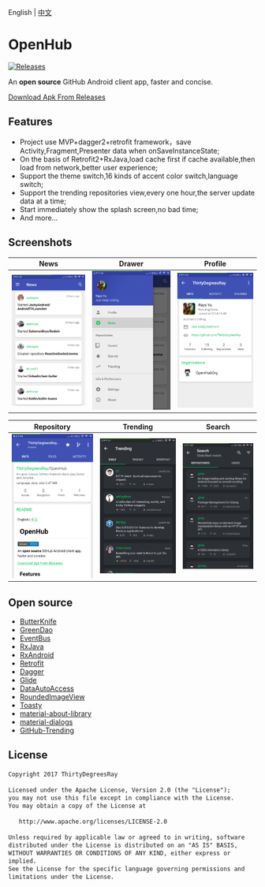 English | [中文](/README-cn.md)
# OpenHub 
[![Releases](https://img.shields.io/github/release/ThirtyDegreesRay/OpenHub.svg)](https://github.com/ThirtyDegreesRay/OpenHub/releases/latest)

<!-- ![OpenHub](https://github.com/ThirtyDegreesRay/OpenHub/raw/master/art/openhub.png) -->

An **open source** GitHub Android client app, faster and concise.

[Download Apk From Releases](https://github.com/ThirtyDegreesRay/OpenHub/releases/latest)

## Features
* Project use MVP+dagger2+retrofit framework，save Activity,Fragment,Presenter data when onSaveInstanceState;
* On the basis of Retrofit2+RxJava,load cache first if cache available,then load from network,better user experience; 
* Support the theme switch,16 kinds of accent color switch,language switch;
* Support the trending repositories view,every one hour,the server update data at a time;
* Start immediately show the splash screen,no bad time;
* And more...

## Screenshots

| News | Drawer | Profile |
|:-:|:-:|:-:|
| ![news](/art/news.png?raw=true) | ![drawer](/art/drawer.png?raw=true) | ![profile](/art/profile.png?raw=true) |

| Repository | Trending | Search |
|:-:|:-:|:-:|
| ![repo](/art/repo.png?raw=true) | ![trending](/art/trending.png?raw=true) | ![search](/art/search.png?raw=true) |

## Open source

* [ButterKnife](https://github.com/JakeWharton/butterknife)
* [GreenDao](https://github.com/greenrobot/greenDAO)
* [EventBus](https://github.com/greenrobot/EventBus)
* [RxJava](https://github.com/ReactiveX/RxJava)
* [RxAndroid](https://github.com/ReactiveX/RxAndroid)
* [Retrofit](https://github.com/square/retrofit)
* [Dagger](https://github.com/google/dagger)
* [Glide](https://github.com/bumptech/glide)
* [DataAutoAccess](https://github.com/ThirtyDegreesRay/DataAutoAccess)
* [RoundedImageView](https://github.com/vinc3m1/RoundedImageView)
* [Toasty](https://github.com/GrenderG/Toasty)
* [material-about-library](https://github.com/daniel-stoneuk/material-about-library)
* [material-dialogs](https://github.com/afollestad/material-dialogs)
* [GitHub-Trending](https://github.com/thedillonb/GitHub-Trending)

## License
    Copyright 2017 ThirtyDegreesRay
    
    Licensed under the Apache License, Version 2.0 (the "License");
    you may not use this file except in compliance with the License.
    You may obtain a copy of the License at
    
       http://www.apache.org/licenses/LICENSE-2.0
    
    Unless required by applicable law or agreed to in writing, software
    distributed under the License is distributed on an "AS IS" BASIS,
    WITHOUT WARRANTIES OR CONDITIONS OF ANY KIND, either express or implied.
    See the License for the specific language governing permissions and
    limitations under the License.



